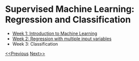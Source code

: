 # Supervised Machine Learning: Regression and Classification
* [Week 1: Introduction to Machine Learning](./week-01.md)
* [Week 2: Regression with multiple input variables](./week-02.md)
* Week 3: Classification

[<<Previous](../README.md) [Next>>](./week-01.md)